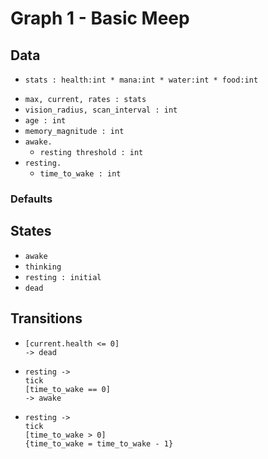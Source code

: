 # Graph 1 - Basic Meep

## Data

+ `stats : health:int * mana:int * water:int * food:int`

* `max, current, rates : stats`
* `vision_radius, scan_interval : int`
* `age : int`
* `memory_magnitude : int`
* `awake.`
  * `resting threshold : int`
* `resting.`
  * `time_to_wake : int`

### Defaults

## States

* `awake`
* `thinking`
* `resting : initial`
* `dead`

## Transitions

* ```   
  [current.health <= 0] 
  -> dead
  ```
* ```
  resting ->
  tick
  [time_to_wake == 0]
  -> awake
  ```
* ```
  resting ->
  tick
  [time_to_wake > 0]
  {time_to_wake = time_to_wake - 1}
  ```